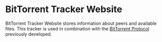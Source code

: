 # BitTorrent Tracker Website
BitTorrent Tracker Website stores information about peers and available files. This tracker is used in combination with the [BitTorrent Protocol](https://github.com/martinholecekmax/Torrent-Protocol) previously developed.
